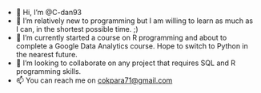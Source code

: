 - 👋 Hi, I’m @C-dan93
- 👀 I’m relatively new to programming but I am willing to learn as much as I can, in the shortest possible time. ;)
- 🌱 I’m currently started a course on R programming and about to complete a Google Data Analytics course. Hope to switch to Python in the nearest future.
- 💞️ I’m looking to collaborate on any project that requires SQL and R programming skills.
- 📫 You can reach me on cokpara71@gmail.com

<!---
C-dan93/C-dan93 is a ✨ special ✨ repository because its `README.md` (this file) appears on your GitHub profile.
You can click the Preview link to take a look at your changes.
--->

